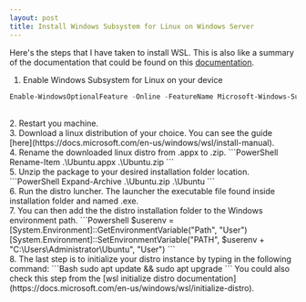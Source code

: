 ```yaml
---
layout: post
title: Install Windows Subsystem for Linux on Windows Server
---
```


Here's the steps that I have taken to install WSL. 
This is also like a summary of the documentation that could be found on this [documentation](https://docs.microsoft.com/en-us/windows/wsl/install-on-server).

1. Enable Windows Subsystem for Linux on your device
```PowerShell
Enable-WindowsOptionalFeature -Online -FeatureName Microsoft-Windows-Subsystem-Linux
```
<br>
2. Restart you machine.
<br>
3. Download a linux distribution of your choice. You can see the guide [here](https://docs.microsoft.com/en-us/windows/wsl/install-manual).
<br>
4. Rename the downloaded linux distro from <distro-name>.appx to <distro-name>.zip.
```PowerShell
Rename-Item .\Ubuntu.appx .\Ubuntu.zip
```
<br>
5. Unzip the package to your desired installation folder location.
```PowerShell
Expand-Archive .\Ubuntu.zip .\Ubuntu
```
<br>
6. Run the distro luncher. The launcher the executable file found inside installation folder and named <distro-name>.exe.
<br>
7. You can then add the the distro installation folder to the Windows environment path.
```Powershell
$userenv = [System.Environment]::GetEnvironmentVariable("Path", "User")
[System.Environment]::SetEnvironmentVariable("PATH", $userenv + "C:\Users\Administrator\Ubuntu", "User")
```
<br>
8. The last step is to initialize your distro instance by typing in the following command:
```Bash
sudo apt update && sudo apt upgrade
```
You could also check this step from the [wsl initialize distro documentation](https://docs.microsoft.com/en-us/windows/wsl/initialize-distro).


